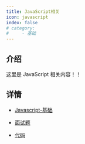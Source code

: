 ```yaml
---
title: JavaScript相关
icon: javascript
index: false
# category:
#     - 基础
---
```


## 介绍

这里是 JavaScript 相关内容！！

## 详情

-   [Javascript-基础](Basic.md)

-   [面试题](Job.md)

-   [代码](Code.md)
